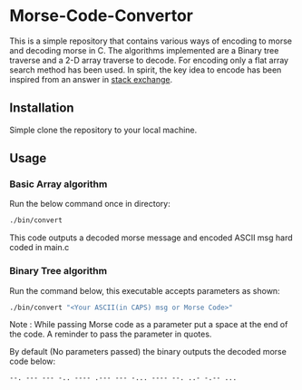 # Morse-Code-Convertor
This is a simple repository that contains various ways of encoding to morse and decoding morse in C. The algorithms implemented are a Binary tree traverse and a 2-D array traverse to decode. For encoding only a flat array search method has been used. In spirit, the key idea to encode has been inspired from an answer in [stack exchange](https://stackoverflow.com/a/28046691).

## Installation
Simple clone the repository to your local machine.

## Usage

### Basic Array algorithm
Run the below command once in directory:
```bash
./bin/convert 
```
This code outputs a decoded morse message and encoded ASCII msg hard coded in main.c

### Binary Tree algorithm
Run the command below, this executable accepts parameters as shown:
```bash
./bin/convert "<Your ASCII(in CAPS) msg or Morse Code>"
```
Note : While passing Morse code as a parameter put a space at the end of the code. A reminder to pass the parameter in quotes.

By default (No parameters passed) the binary outputs the decoded morse code below:
```
--. --- --- -.. ---- .--- --- -... ---- --. ..- -.-- ...
```
